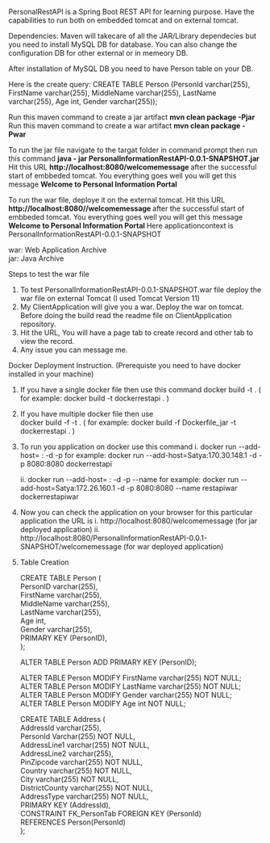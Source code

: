 PersonalRestAPI is a Spring Boot REST API for learning purpose. Have the capabilities to run both on embedded tomcat and on external tomcat.

Dependencies: Maven will takecare of all the JAR/Library dependecies but you need to install MySQL DB for database. You can also change the configuration DB for other external or in memeory DB.

After installation of MySQL DB you need to have Person table on your DB.

Here is the create query: 
CREATE TABLE Person (PersonId varchar(255), FirstName varchar(255), MiddleName varchar(255), LastName varchar(255), Age int, Gender varchar(255));

Run this maven command to create a jar artifact <b> mvn clean package -Pjar </b>
Run this maven command to create a war artifact <b> mvn clean package -Pwar </b>

To run the jar file navigate to the targat folder in command prompt then run this command <b> java - jar PersonalInformationRestAPI-0.0.1-SNAPSHOT.jar </b>
Hit this URL <b> http://localhost:8080/welcomemessage </b>after the successful start of embbeded tomcat. You everything goes well you will get this message <b> Welcome to Personal Information Portal </b>

To run the war file, deploye it on the external tomcat.
Hit this URL <b> http://localhost:8080/<applicationcontext>/welcomemessage </b>after the successful start of embbeded tomcat. You everything goes well you will get this message <b> Welcome to Personal Information Portal </b>
Here applicationcontext is PersonalInformationRestAPI-0.0.1-SNAPSHOT

war: Web Application Archive     
jar: Java Archive

Steps to test the war file
1. To test PersonalInformationRestAPI-0.0.1-SNAPSHOT.war file deploy the war file on external Tomcat (I used Tomcat Version 11)
2. My ClientApplication will give you a war. Deploy the war on tomcat. Before doing the build read the readme file on ClientApplication repository.
3. Hit the URL, You will have a page tab to create record and other tab to view the record.
4. Any issue you can message me. 

Docker Deployment Instruction. (Prerequiste you need to have docker installed in your machine)
1. If you have a single docker file then use this command
	docker build -t <tag name> .	( for example: docker build -t dockerrestapi . )
		
2. If you have multiple docker file then use 		
	docker build -f <file name> -t <tag name> .		( for example: docker build -f Dockerfile_jar -t dockerrestapi . )
		
3. To run you application on docker use this command
	i. docker run --add-host=<host name> : <IP Address of host PC> -d -p <containers port:host port> <docker image name>
		for example: docker run --add-host=Satya:170.30.148.1 -d -p 8080:8080 dockerrestapi
		
	ii. docker run --add-host=<host name> : <IP Address of host PC> -d -p <containers port:host port> --name <name of the docker container> <docker image name>
		for example: docker run --add-host=Satya:172.26.160.1 -d -p 8080:8080 --name restapiwar dockerrestapiwar
		
4. Now you can check the application on your browser for this particular application the URL is
	i. http://localhost:8080/welcomemessage (for jar deployed application)
	ii. http://localhost:8080/PersonalInformationRestAPI-0.0.1-SNAPSHOT/welcomemessage (for war deployed application)


5. Table Creation

	CREATE TABLE Person (  
			PersonID varchar(255),  
			FirstName varchar(255),  
			MiddleName varchar(255),  
			LastName varchar(255),  
			Age int,  
			Gender varchar(255),  
			PRIMARY KEY (PersonID),  
	);

	ALTER TABLE Person ADD PRIMARY KEY (PersonID);   

	ALTER TABLE Person MODIFY FirstName varchar(255) NOT NULL;  
	ALTER TABLE Person MODIFY LastName varchar(255) NOT NULL;  
	ALTER TABLE Person MODIFY Gender varchar(255) NOT NULL;  
	ALTER TABLE Person MODIFY Age int NOT NULL;  


	CREATE TABLE Address (  
		AddressId varchar(255),  
		PersonId Varchar(255) NOT NULL,  
		AddressLine1 varchar(255) NOT NULL,  
		AddressLine2 varchar(255),  
		PinZipcode varchar(255) NOT NULL,  
		Country varchar(255) NOT NULL,  
		City varchar(255) NOT NULL,   
		DistrictCounty varchar(255) NOT NULL,  
		AddressType varchar(255) NOT NULL,  
		PRIMARY KEY (AddressId),  
		CONSTRAINT FK_PersonTab FOREIGN KEY (PersonId)   
		REFERENCES Person(PersonId)   
	);
